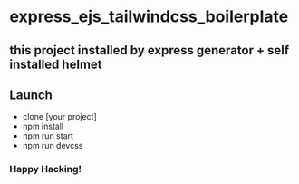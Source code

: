 # express_ejs_tailwindcss_boilerplate
## this project installed by express generator + self installed helmet

## Launch
- clone [your project]
- npm install
- npm run start
- npm run devcss


### Happy Hacking!




